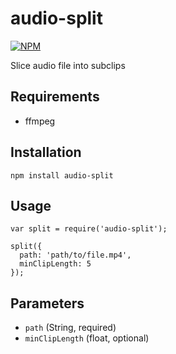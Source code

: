 # audio-split
[![NPM](https://nodei.co/npm/audio-split.png?compact=true)](https://npmjs.org/package/audio-split)

Slice audio file into subclips

## Requirements
* ffmpeg
## Installation

```
npm install audio-split
```

## Usage

```node
var split = require('audio-split');

split({
  path: 'path/to/file.mp4',
  minClipLength: 5
});
```

## Parameters

- `path` (String, required)
- `minClipLength` (float, optional)
